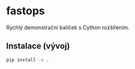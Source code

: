 # fastops

Rychlý demonstrační balíček s Cython rozšířením.

## Instalace (vývoj)
```bash
pip install -e .
